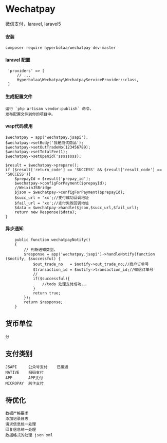 # Wechatpay
微信支付，laravel, laravel5

#### 安装
    composer require hyperbolaa/wechatpay dev-master

#### laravel 配置
     'providers' => [
         // ...
         Hyperbolaa\Wechatpay\WechatpayServiceProvider::class,
     ]
  
#### 生成配置文件
    运行 `php artisan vendor:publish` 命令，
    发布配置文件到你的项目中。
 
#### wap代码使用
    $wechatpay = app('wechatpay.jsapi');
    $wechatpay->setBody('我是测试商品');
    $wechatpay->setOutTradeNo(123456789);
    $wechatpay->setTotalFee(1);
    $wechatpay->setOpenid('ssssssss);
    
    $result = $wechatpay->prepare();
    if ($result['return_code'] == 'SUCCESS' && $result['result_code'] == 'SUCCESS'){
        $prepayId = $result['prepay_id'];
        $wechatpay->configForPayment($prepayId);
        //WeixinJSBridge
        $json = $wechatpay->configForPayment($prepayId);
        $succ_url = 'xx';//支付成功回调地址
        $fail_url = 'xx';//支付失败回调地址
        $data = $wechatpay->handle($json,$succ_url,$fail_url);
        return new Response($data);
    }
    
#### 异步通知
    	public function wechatpayNotify()
    	{
    		// 判断通知类型。
            $response = app('wechatpay.jsapi')->handleNotify(function ($notify, $successful) {
                $out_trade_no   = $notify->out_trade_no;//商户订单号
                $transaction_id = $notify->transaction_id;//微信订单号
                //
                if($successful){
                    //todo 处理支付成功，，，
                }
                return true;
            });
            return $response;
    	}

    
     
## 货币单位
    分

## 支付类别
    JSAPI     公众号支付    已接通
    NATIVE    扫码支付
    APP       APP支付
    MICROPAY  刷卡支付

## 待优化
    数据严格要求
    添加记录日志
    请求信息统一处理
    回复信息统一处理
    数据格式的处理 json xml

